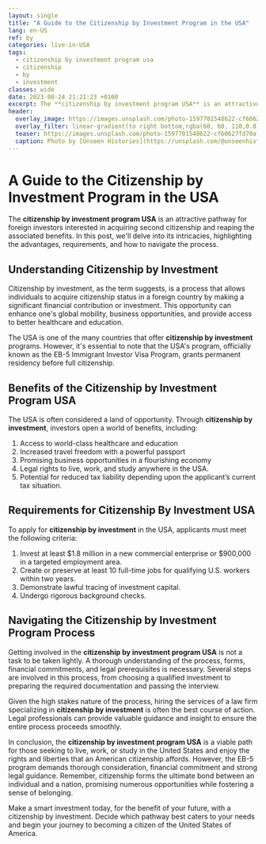 ```yaml
---
layout: single
title: "A Guide to the Citizenship by Investment Program in the USA"
lang: en-US
ref: by
categories: live-in-USA
tags:
  - citizenship by investment program usa
  - citizenship
  - by
  - investment
classes: wide
date: 2023-08-24 21:21:23 +0100
excerpt: The **citizenship by investment program USA** is an attractive pathway for foreign investors interested in acquiring second citizenship and reaping the associated benefits.
header:
  overlay_image: https://images.unsplash.com/photo-1597701548622-cf60627fd70a?crop=entropy&cs=tinysrgb&fit=max&fm=jpg&ixid=M3w0Nzk0ODB8MHwxfHNlYXJjaHw3fHxjaXRpemVuc2hpcCUyMGJ5JTIwaW52ZXN0bWVudCUyMHByb2dyYW0lMjB1c2ElMkMlMjBjaXRpemVuc2hpcCUyQyUyMGJ5JTJDJTIwaW52ZXN0bWVudHxlbnwwfDB8fHwxNjkyOTA4NDg0fDA&ixlib=rb-4.0.3&q=80&w=1080
  overlay_filter: linear-gradient(to right bottom,rgba(60, 60, 110,0.8), rgba(178, 34, 52, 0.5))
  teaser: https://images.unsplash.com/photo-1597701548622-cf60627fd70a?crop=entropy&cs=tinysrgb&fit=max&fm=jpg&ixid=M3w0Nzk0ODB8MHwxfHNlYXJjaHw3fHxjaXRpemVuc2hpcCUyMGJ5JTIwaW52ZXN0bWVudCUyMHByb2dyYW0lMjB1c2ElMkMlMjBjaXRpemVuc2hpcCUyQyUyMGJ5JTJDJTIwaW52ZXN0bWVudHxlbnwwfDB8fHwxNjkyOTA4NDg0fDA&ixlib=rb-4.0.3&q=80&w=400
  caption: Photo by [Unseen Histories](https://unsplash.com/@unseenhistories?utm_source=wenospeakamericano&utm_medium=referral) on [Unsplash](https://unsplash.com/?utm_source=wenospeakamericano&utm_medium=referral)
---
```


# A Guide to the Citizenship by Investment Program in the USA

The **citizenship by investment program USA** is an attractive pathway for foreign investors interested in acquiring second citizenship and reaping the associated benefits. In this post, we'll delve into its intricacies, highlighting the advantages, requirements, and how to navigate the process.

## Understanding Citizenship by Investment

Citizenship by investment, as the term suggests, is a process that allows individuals to acquire citizenship status in a foreign country by making a significant financial contribution or investment. This opportunity can enhance one's global mobility, business opportunities, and provide access to better healthcare and education.

The USA is one of the many countries that offer **citizenship by investment** programs. However, it's essential to note that the USA's program, officially known as the EB-5 Immigrant Investor Visa Program, grants permanent residency before full citizenship.

## Benefits of the Citizenship by Investment Program USA

The USA is often considered a land of opportunity. Through **citizenship by investment**, investors open a world of benefits, including:

1. Access to world-class healthcare and education
2. Increased travel freedom with a powerful passport
3. Promising business opportunities in a flourishing economy
4. Legal rights to live, work, and study anywhere in the USA.
5. Potential for reduced tax liability depending upon the applicant’s current tax situation.

## Requirements for Citizenship By Investment USA

To apply for **citizenship by investment** in the USA, applicants must meet the following criteria:

1. Invest at least $1.8 million in a new commercial enterprise or $900,000 in a targeted employment area.
2. Create or preserve at least 10 full-time jobs for qualifying U.S. workers within two years.
3. Demonstrate lawful tracing of investment capital.
4. Undergo rigorous background checks.

## Navigating the Citizenship by Investment Program Process

Getting involved in the **citizenship by investment program USA** is not a task to be taken lightly. A thorough understanding of the process, forms, financial commitments, and legal prerequisites is necessary. Several steps are involved in this process, from choosing a qualified investment to preparing the required documentation and passing the interview.

Given the high stakes nature of the process, hiring the services of a law firm specializing in **citizenship by investment** is often the best course of action. Legal professionals can provide valuable guidance and insight to ensure the entire process proceeds smoothly.

In conclusion, the **citizenship by investment program USA** is a viable path for those seeking to live, work, or study in the United States and enjoy the rights and liberties that an American citizenship affords. However, the EB-5 program demands thorough consideration, financial commitment and strong legal guidance. Remember, citizenship forms the ultimate bond between an individual and a nation, promising numerous opportunities while fostering a sense of belonging.

Make a smart investment today, for the benefit of your future, with a citizenship by investment. Decide which pathway best caters to your needs and begin your journey to becoming a citizen of the United States of America.
